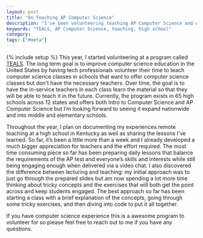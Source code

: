 ```yaml
---
layout: post
title: "On Teaching AP Computer Science"
description: "I've been volunteering teaching AP Computer Science and wanted to share some thoughts and experiences."
keywords: "TEALS, AP Computer Science, teaching, high school"
category:
tags: ["#meta"]
---
```

{% include setup %}
This year, I started volunteering at a program called <a href="http://tealsk12.org/" target="_blank">TEALS</a>. The long term goal is to improve computer science education in the United States by having tech professionals volunteer their time to teach computer science classes in schools that want to offer computer science classes but don’t have the necessary teachers. Over time, the goal is to have the in-service teachers in each class learn the material so that they will be able to teach it in the future. Currently, the program exists in 65 high schools across 12 states and offers both Intro to Computer Science and AP Computer Science but I’m looking forward to seeing it expand nationwide and into middle and elementary schools.

Throughout the year, I plan on documenting my experiences remote teaching at a high school in Kentucky as well as sharing the lessons I’ve learned. So far, it’s been a little more than a week and I already developed a much bigger appreciation for teachers and the effort required. The most time consuming piece so far has been preparing daily lessons that balance the requirements of the AP test and everyone’s skills and interests while still being engaging enough when delivered via a video chat. I also discovered the difference between lecturing and teaching: my initial approach was to just go through the prepared slides but am now spending a lot more time thinking about tricky concepts and the exercises that will both get the point across and keep students engaged. The best approach so far has been starting a class with a brief explanation of the concepts, going through some tricky exercises, and then diving into code to put it all together.

If you have computer science experience this is a awesome program to volunteer for so please feel free to reach out to me if you have any questions.